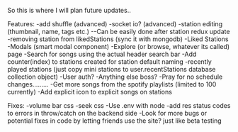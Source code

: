So this is where I will plan future updates..

Features:
-add shuffle (advanced)
-socket io? (advanced)
-station editing (thumbnail, name, tags etc.) --Can be easily done after station redux update
-removing station from likedStations (sync it with mongodb)
-Liked Stations
-Modals (smart modal component)
-Explore (or browse, whatever its called) page
-Search for songs using the actual header search bar
-Add counter(index) to stations created for station default naming
-recently played stations (just copy mini stations to user.recentStations database collection object)
-User auth?
-Anything else boss?
-Pray for no schedule changes.........
-Get more songs from the spotify playlists (limited to 100 currently)
-Add explicit icon to explicit songs on stations


Fixes:
-volume bar css
-seek css
-Use .env with node
-add res status codes to errors in throw/catch on the backend side
-Look for more bugs or potential fixes in code by letting friends use the site? just like beta testing